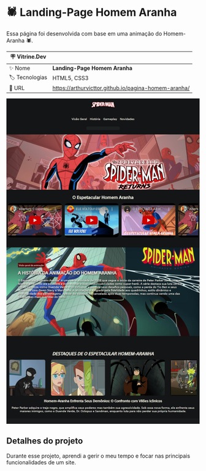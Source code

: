 # 🕷️ Landing-Page Homem Aranha
Essa página foi desenvolvida com base em uma animação do Homem-Aranha 🕷️.


| :placard: Vitrine.Dev |     |
| -------------  | --- |
| :sparkles: Nome        | **Landing-Page Homem Aranha**
| :label: Tecnologias | HTML5, CSS3
| :rocket: URL         | https://arthurvicttor.github.io/pagina-homem-aranha/

<!-- Inserir imagem com a #vitrinedev ao final do link -->
![](./assets/design-homem-aranha.png#vitrinedev)

## Detalhes do projeto
Durante esse projeto, aprendi a gerir o meu tempo e focar nas principais funcionalidades de um site.
